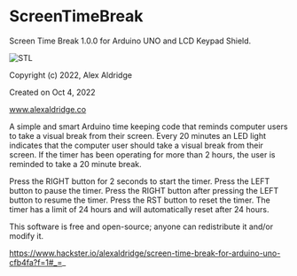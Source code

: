 # ScreenTimeBreak
Screen Time Break 1.0.0 for Arduino UNO and LCD Keypad Shield.

![STL](https://github.com/sourceduty/ScreenTimeBreak/assets/123030236/7117119e-24ba-4e8c-9998-b8566db783f3)

Copyright (c) 2022, Alex Aldridge

Created on Oct 4, 2022

www.alexaldridge.co

A simple and smart Arduino time keeping code that reminds computer users to take a visual break from their screen. Every 20 minutes an LED light indicates that the computer user should take a visual break from their screen. If the timer has been operating for more than 2 hours, the user is reminded to take a 20 minute break.

Press the RIGHT button for 2 seconds to start the timer. Press the LEFT button to pause the timer. Press the RIGHT button after pressing the LEFT button to resume the timer. Press the RST button to reset the timer. The timer has a limit of 24 hours and will automatically reset after 24 hours.

This software is free and open-source; anyone can redistribute it and/or modify it.

https://www.hackster.io/alexaldridge/screen-time-break-for-arduino-uno-cfb4fa?f=1#_=_
